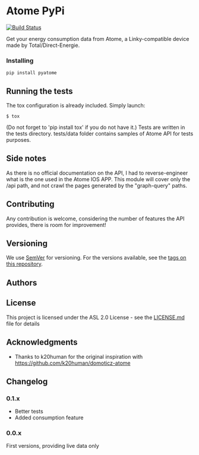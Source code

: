 # Atome PyPi

[![Build Status](https://travis-ci.org/BaQs/pyAtome.svg?branch=master)](https://travis-ci.org/BaQs/pyAtome)

Get your energy consumption data from Atome, a Linky-compatible device made by Total/Direct-Energie.

### Installing


```
pip install pyatome
```



## Running the tests
The tox configuration is already included.
Simply launch:
```
$ tox
```

(Do not forget to 'pip install tox' if you do not have it.)
Tests are written in the tests directory.
tests/data folder contains samples of Atome API for tests purposes.


## Side notes

As there is no official documentation on the API, I had to reverse-engineer what is the one used in the Atome IOS APP.
This module will cover only the /api path, and not crawl the pages generated by the "graph-query" paths.


## Contributing

Any contribution is welcome, considering the number of features the API provides, there is room for improvement!

## Versioning

We use [SemVer](http://semver.org/) for versioning. For the versions available, see the [tags on this repository](https://github.com/baqs/pyAtome/tags). 

## Authors

## License

This project is licensed under the ASL 2.0 License - see the [LICENSE.md](LICENSE.md) file for details

## Acknowledgments

* Thanks to k20human for the original inspiration with https://github.com/k20human/domoticz-atome

## Changelog

### 0.1.x
- Better tests
- Added consumption feature

### 0.0.x
First versions, providing live data only

